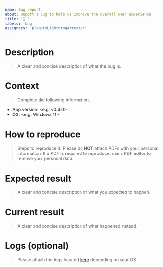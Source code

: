 ```yaml
---
name: Bug report
about: Report a bug to help us improve the overall user experience
title: '🐛 '
labels: 'bug'
assignees: 'planetsLightningArrester'
---
```


# Description

> A clear and concise description of what the bug is.

# Context

> Complete the following information.

- App version: <e.g. v0.4.0>
- OS: <e.g. Windows 11>

# How to reproduce

> Steps to reproduce it. Please do **NOT** attach PDFs with your personal information. If a PDF is required to reproduce, use a PDF editor to remove your personal data.

# Expected result

> A clear and concise description of what you expected to happen.

# Current result

> A clear and concise description of what happened instead.

# Logs (optional)

> Please attach the logs located [here](https://github.com/planetsLightningArrester/leitor-de-notas-de-corretagem/blob/electron/README.en-us.md#possible-issues) depending on your OS

